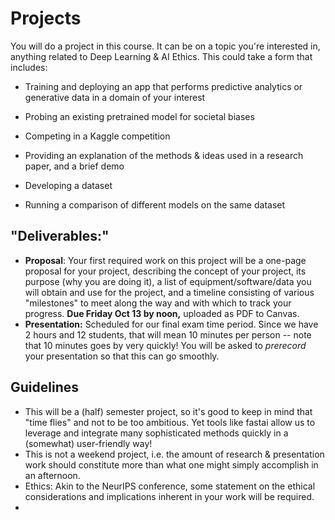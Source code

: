 # Projects

You will do a project in this course. It can be on a topic you're interested in, anything related to Deep Learning & AI Ethics.  This could take a form that includes:

* Training and deploying an app that performs predictive analytics or generative data in a domain of your interest

* Probing an existing pretrained model for societal biases

* Competing in a Kaggle competition

* Providing an explanation of the methods & ideas used in a research paper, and a brief demo

* Developing a dataset

* Running a comparison of different models on the same dataset

  



## "Deliverables:"

* **Proposal**: Your first required work on this project will be a one-page proposal for your project, describing the concept of your project, its purpose (why you are doing it), a list of equipment/software/data you will obtain and use for the project, and a timeline consisting of various "milestones" to meet along the way and with which to track your progress.  **Due Friday Oct 13 by noon,**  uploaded as PDF to Canvas.
* **Presentation:** Scheduled for our final exam time period.  Since we have 2 hours and 12 students, that will mean 10 minutes per person -- note that 10 minutes goes by very quickly!  You will be asked to *prerecord* your presentation so that this can go smoothly. 



## Guidelines

* This will be a (half) semester project, so it's good to keep in mind that "time flies" and not to be too ambitious.  Yet tools like fastai allow us to leverage and integrate many sophisticated methods quickly in a (somewhat) user-friendly way!
* This is not a weekend project, i.e. the amount of research & presentation work should constitute more than what one might simply accomplish in an afternoon.
* Ethics: Akin to the NeurIPS conference, some statement on the ethical considerations and implications inherent in your work will be required. 
* 



